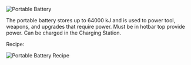 ![Portable Battery](https://i.imgur.com/vr5OpEu.png?1)

The portable battery stores up to 64000 kJ and is used to power tool, weapons, and upgrades that require power. Must be in hotbar top provide power. Can be charged in the Charging Station.

Recipe:

![Portable Battery Recipe](https://i.imgur.com/TWYXXjY.png?1)